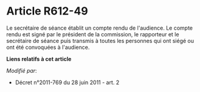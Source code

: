 # Article R612-49

Le secrétaire de séance établit un compte rendu de l'audience. Le compte rendu est signé par le président de la commission,
le rapporteur et le secrétaire de séance puis transmis à toutes les personnes qui ont siégé ou ont été convoquées à
l'audience.

**Liens relatifs à cet article**

_Modifié par_:

  - Décret n°2011-769 du 28 juin 2011 - art. 2
